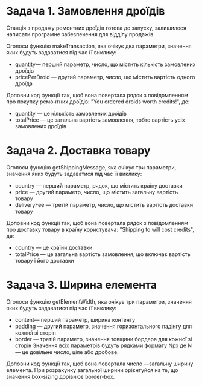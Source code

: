 # Задача 1. Замовлення дроїдів
Станція з продажу ремонтних дроїдів готова до запуску, залишилося написати програмне забезпечення для відділу продажів.

Оголоси функцію makeTransaction, яка очікує два параметри, значення яких будуть задаватися під час її виклику:

<ul>
  <li>quantity— перший параметр, число, що містить кількість замовлених дроїдів </li>
  <li>pricePerDroid — другий параметр, число, що містить вартість одного дроїда </li>
</ul>

Доповни код функції так, щоб вона повертала рядок з повідомленням про покупку ремонтних дроїдів: "You ordered <quantity> droids worth <totalPrice> credits!", де:

<ul>
  <li>quantity — це кількість замовлених дроїдів</li>
  <li>totalPrice — це загальна вартість замовлення, тобто вартість усіх замовлених дроїдів</li>
</ul>

# Задача 2. Доставка товару
Оголоси функцію getShippingMessage, яка очікує три параметри, значення яких будуть задаватися під час її виклику:

<ul>
  <li>country — перший параметр, рядок, що містить країну доставки </li>
  <li>price — другий параметр, число, що містить загальну вартість товару</li>
  <li>deliveryFee — третій параметр, число, що містить вартість доставки товару</li>
</ul>

Доповни код функції так, щоб вона повертала рядок з повідомленням про доставку товару в країну користувача: "Shipping to <country> will cost <totalPrice> credits", де:

<ul>
  <li>country — це країни доставки</li>
  <li>totalPrice — це загальна вартість замовлення, що включає вартість товару і його доставки</li>
</ul>

# Задача 3. Ширина елемента
Оголоси функцію getElementWidth, яка очікує три параметри, значення яких будуть задаватися під час її виклику:

<ul>
  <li>content— перший параметр, ширина контенту </li>
  <li>padding — другий параметр, значення горизонтального падінгу для кожної зі сторін</li>
  <li>border — третій параметр, значення товщини бордера для кожної зі сторін Значення всіх параметрів будуть рядками формату Npx де N — це довільне число, ціле або дробове. </li>
</ul>

Доповни код функції так, щоб вона повертала число —загальну ширину елемента. При розрахунку загальної ширини орієнтуйся на те, що значення box-sizing дорівнює border-box.
